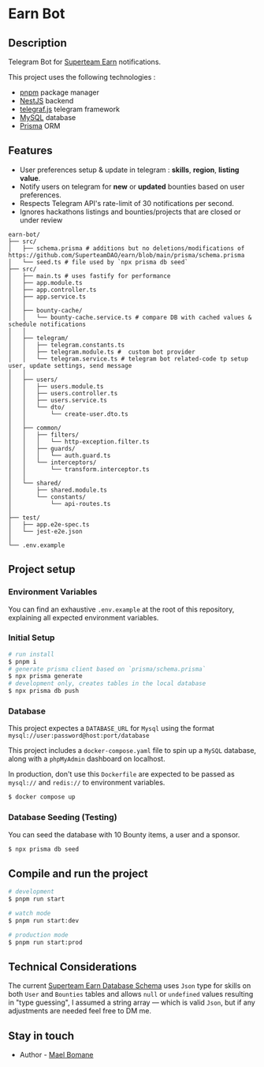 # Earn Bot

## Description

Telegram Bot for [Superteam Earn](https://earn.superteam.fun) notifications.

This project uses the following technologies :

- [pnpm](https://pnpm.io/) package manager
- [NestJS](https://nestjs.com/) backend
- [telegraf.js](https://github.com/telegraf/telegraf) telegram framework
- [MySQL](https://www.mysql.com/) database
- [Prisma](https://www.prisma.io/) ORM

## Features

- User preferences setup & update in telegram : **skills**, **region**, **listing value**.
- Notify users on telegram for **new** or **updated** bounties based on user preferences.
- Respects Telegram API's rate-limit of 30 notifications per second.
- Ignores hackathons listings and bounties/projects that are closed or under review

```
earn-bot/
├── src/
│   ├── schema.prisma # additions but no deletions/modifications of https://github.com/SuperteamDAO/earn/blob/main/prisma/schema.prisma 
│   └── seed.ts # file used by `npx prisma db seed`
├── src/
│   ├── main.ts # uses fastify for performance
│   ├── app.module.ts
│   ├── app.controller.ts
│   ├── app.service.ts
│   │
│   ├── bounty-cache/
│   │   └── bounty-cache.service.ts # compare DB with cached values & schedule notifications
│   │
│   ├── telegram/
│   │   ├── telegram.constants.ts
│   │   ├── telegram.module.ts #  custom bot provider
│   │   └── telegram.service.ts # telegram bot related-code tp setup user, update settings, send message
│   │
│   ├── users/
│   │   ├── users.module.ts
│   │   ├── users.controller.ts
│   │   ├── users.service.ts
│   │   └── dto/
│   │       └── create-user.dto.ts
│   │
│   ├── common/
│   │   ├── filters/
│   │   │   └── http-exception.filter.ts
│   │   ├── guards/
│   │   │   └── auth.guard.ts
│   │   └── interceptors/
│   │       └── transform.interceptor.ts
│   │
│   └── shared/
│       ├── shared.module.ts
│       └── constants/
│           └── api-routes.ts
│
├── test/
│   ├── app.e2e-spec.ts
│   └── jest-e2e.json
│
└── .env.example
```

## Project setup

### Environment Variables

You can find an exhaustive `.env.example` at the root of this repository, explaining all expected environment variables.

### Initial Setup

```bash
# run install 
$ pnpm i
# generate prisma client based on `prisma/schema.prisma`
$ npx prisma generate
# development only, creates tables in the local database
$ npx prisma db push
```

### Database

This project expectes a `DATABASE_URL` for `Mysql` using the format `mysql://user:password@host:port/database`

This project includes a `docker-compose.yaml` file to spin up a `MySQL` database, along with a `phpMyAdmin` dashboard on localhost.

In production, don't use this `Dockerfile` are expected to be passed as `mysql://` and `redis://` to environment variables.

```bash
$ docker compose up
```

### Database Seeding (Testing)

You can seed the database with 10 Bounty items, a user and a sponsor.

```bash
$ npx prisma db seed
```

## Compile and run the project

```bash
# development
$ pnpm run start

# watch mode
$ pnpm run start:dev

# production mode
$ pnpm run start:prod
```

## Technical Considerations 

The current [Superteam Earn Database Schema](https://github.com/SuperteamDAO/earn/blob/main/prisma/schema.prisma) uses `Json`
type for skills on both `User` and `Bounties` tables and allows `null` or `undefined` values resulting in "type guessing", 
I assumed a string array — which is valid `Json`, but if any adjustments are needed feel free to DM me.


## Stay in touch

- Author - [Mael Bomane](https://x.com/mael_bomane)

